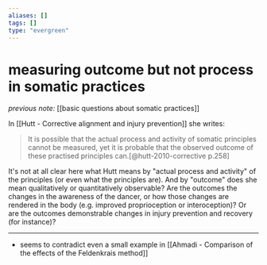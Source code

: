 ```yaml
---
aliases: []
tags: []
type: "evergreen"
---
```


# measuring outcome but not process in somatic practices

_previous note:_ [[basic questions about somatic practices]]

In [[Hutt - Corrective alignment and injury prevention]] she writes:

> It is possible that the actual process and activity of somatic principles cannot be measured, yet it is probable that the observed outcome of these practised principles can.[@hutt-2010-corrective p.258]

It's not at all clear here what Hutt means by "actual process and activity" of the principles (or even what the principles are). And by "outcome" does she mean qualitatively or quantitatively observable? Are the outcomes the changes in the awareness of the dancer, or how those changes are rendered in the body (e.g. improved proprioception or interoception)? Or are the outcomes demonstrable changes in injury prevention and recovery (for instance)?

---

- seems to contradict even a small example in [[Ahmadi - Comparison of the effects of the Feldenkrais method]]


